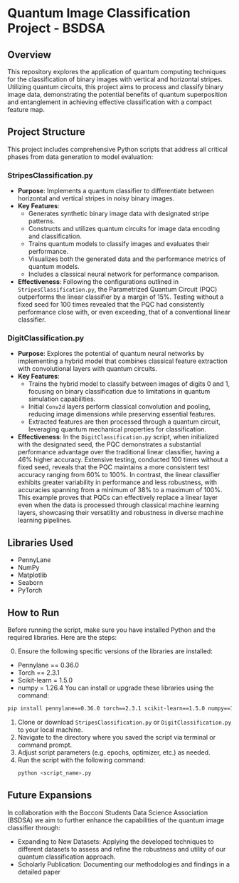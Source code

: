 # Quantum Image Classification Project - BSDSA
## Overview
This repository explores the application of quantum computing techniques for the classification of binary images with vertical and horizontal stripes. Utilizing quantum circuits, this project aims to process and classify binary image data, demonstrating the potential benefits of quantum superposition and entanglement in achieving effective classification with a compact feature map.

## Project Structure
This project includes comprehensive Python scripts that address all critical phases from data generation to model evaluation:

### StripesClassification.py
- **Purpose**: Implements a quantum classifier to differentiate between horizontal and vertical stripes in noisy binary images.
- **Key Features**:
  - Generates synthetic binary image data with designated stripe patterns.
  - Constructs and utilizes quantum circuits for image data encoding and classification.
  - Trains quantum models to classify images and evaluates their performance.
  - Visualizes both the generated data and the performance metrics of quantum models.
  - Includes a classical neural network for performance comparison.
- **Effectiveness**: Following the configurations outlined in `StripesClassification.py`, the Parametrized Quantum Circuit (PQC) outperforms the linear classifier by a margin of 15%. Testing without a fixed seed for 100 times revealed that the PQC had consistently performance close with, or even exceeding, that of a conventional linear classifier. 

### DigitClassification.py
- **Purpose**: Explores the potential of quantum neural networks by implementing a hybrid model that combines classical feature extraction with convolutional layers with quantum circuits.
- **Key Features**:
  - Trains the hybrid model to classify between images of digits 0 and 1, focusing on binary classification due to limitations in quantum simulation capabilities.
  - Initial `Conv2d` layers perform classical convolution and pooling, reducing image dimensions while preserving essential features.
  - Extracted features are then processed through a quantum circuit, leveraging quantum mechanical properties for classification.
- **Effectiveness**: In the `DigitClassification.py` script, when initialized with the designated seed, the PQC demonstrates a substantial performance advantage over the traditional linear classifier, having a 46% higher accuracy. Extensive testing, conducted 100 times without a fixed seed, reveals that the PQC maintains a more consistent test accuracy ranging from 60% to 100%. In contrast, the linear classifier exhibits greater variability in performance and less robustness, with accuracies spanning from a minimum of 38% to a maximum of 100%. This example proves that PQCs can effectively replace a linear layer even when the data is processed through classical machine learning layers, showcasing their versatility and robustness in diverse machine learning pipelines.

## Libraries Used
- PennyLane
- NumPy
- Matplotlib
- Seaborn
- PyTorch

## How to Run
Before running the script, make sure you have installed Python and the required libraries. Here are the steps:

0. Ensure the following specific versions of the libraries are installed:
  - Pennylane == 0.36.0
  - Torch == 2.3.1
  - Scikit-learn = 1.5.0
  - numpy = 1.26.4
  You can install or upgrade these libraries using the command:
```bash
pip install pennylane==0.36.0 torch==2.3.1 scikit-learn==1.5.0 numpy==1.26.4
```

1. Clone or download `StripesClassification.py` or `DigitClassification.py` to your local machine.
2. Navigate to the directory where you saved the script via terminal or command prompt.
3. Adjust script parameters (e.g. epochs, optimizer, etc.) as needed.
4. Run the script with the following command:
   ```bash
   python <script_name>.py
   ```
   
## Future Expansions
In collaboration with the Bocconi Students Data Science Association (BSDSA) we aim to further enhance the capabilities of the quantum image classifier through:
- Expanding to New Datasets: Applying the developed techniques to different datasets to assess and refine the robustness and utility of our quantum classification approach.
- Scholarly Publication: Documenting our methodologies and findings in a detailed paper

